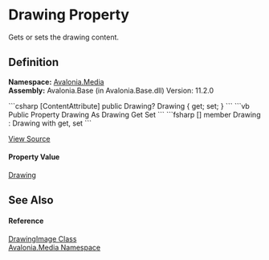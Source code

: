 # Drawing Property


Gets or sets the drawing content.



## Definition
**Namespace:** <a href="N_Avalonia_Media">Avalonia.Media</a>  
**Assembly:** Avalonia.Base (in Avalonia.Base.dll) Version: 11.2.0

<Tabs groupId="api-code-preview">
<TabItem value="csharp" label="C#">
```csharp
[ContentAttribute]
public Drawing? Drawing { get; set; }
```
</TabItem>
<TabItem value="vb" label="VB">
```vb
<ContentAttribute>
Public Property Drawing As Drawing
	Get
	Set
```
</TabItem>
<TabItem value="fsharp" label="F#">
```fsharp
[<ContentAttribute>]
member Drawing : Drawing with get, set
```
</TabItem>
</Tabs>



<a href="https://github.com/AvaloniaUI/Avalonia/tree/master/src/Avalonia.Base/Media/DrawingImage.cs#L34" title="View the source code">View Source</a>



#### Property Value
<a href="T_Avalonia_Media_Drawing">Drawing</a>

## See Also


#### Reference
<a href="T_Avalonia_Media_DrawingImage">DrawingImage Class</a>  
<a href="N_Avalonia_Media">Avalonia.Media Namespace</a>  

